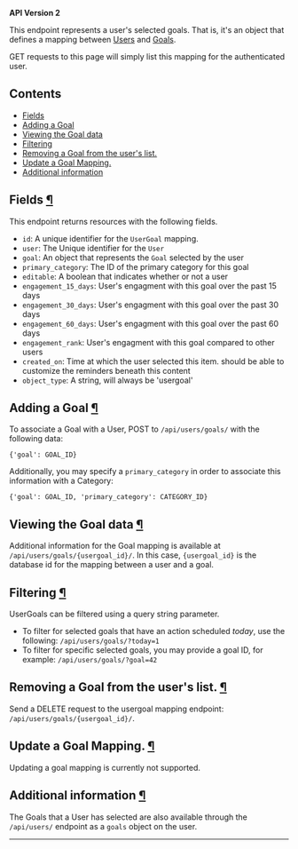 
**API Version 2**

This endpoint represents a user's selected goals. That is, it's an object
that defines a mapping between [Users](/api/users/) and
[Goals](/api/goals/).

GET requests to this page will simply list this mapping for the authenticated
user.

## Contents

* <a href="#fields">Fields</a>
* <a href="#adding-a-goal">Adding a Goal </a>
* <a href="#viewing-the-goal-data">Viewing the Goal data </a>
* <a href="#filtering">Filtering </a>
* <a href="#removing-a-goal-from-the-users-list">Removing a Goal from the user's list.</a>
* <a href="#update-a-goal-mapping">Update a Goal Mapping. </a>
* <a href="#additional-information">Additional information</a>

## Fields <a href="#fields">&para;</a>

This endpoint returns resources with the following fields.

* `id`: A unique identifier for the `UserGoal` mapping.
* `user`: The Unique identifier for the `User`
* `goal`: An object that represents the `Goal` selected by the user
* `primary_category`: The ID of the primary category for this goal
* `editable`: A boolean that indicates whether or not a user
* `engagement_15_days`: User's engagment with this goal over the past 15 days
* `engagement_30_days`: User's engagment with this goal over the past 30 days
* `engagement_60_days`: User's engagment with this goal over the past 60 days
* `engagement_rank`: User's engagment with this goal compared to other users
* `created_on`: Time at which the user selected this item.
  should be able to customize the reminders beneath this content
* `object_type`: A string, will always be 'usergoal'

## Adding a Goal <a href="#adding-a-goal">&para;</a>

To associate a Goal with a User, POST to `/api/users/goals/` with the
following data:

    {'goal': GOAL_ID}

Additionally, you may specify a `primary_category` in order to associate
this information with a Category:

    {'goal': GOAL_ID, 'primary_category': CATEGORY_ID}


## Viewing the Goal data <a href="#viewing-the-goal-data">&para;</a>

Additional information for the Goal mapping is available at
`/api/users/goals/{usergoal_id}/`. In this case, `{usergoal_id}` is the
database id for the mapping between a user and a goal.

## Filtering <a href="#filtering">&para;</a>

UserGoals can be filtered using a query string parameter.

* To filter for selected goals that have an action scheduled _today_, use the
  following:  `/api/users/goals/?today=1`
* To filter for specific selected goals, you may provide a goal ID, for
  example: `/api/users/goals/?goal=42`


## Removing a Goal from the user's list. <a href="#removing-a-goal-from-the-users-list">&para;</a>

Send a DELETE request to the usergoal mapping endpoint:
`/api/users/goals/{usergoal_id}/`.

## Update a Goal Mapping. <a href="#update-a-goal-mapping">&para;</a>

Updating a goal mapping is currently not supported.

## Additional information <a href="#additional-information">&para;</a>

The Goals that a User has selected are also available through the
`/api/users/` endpoint as a `goals` object on the user.

----

